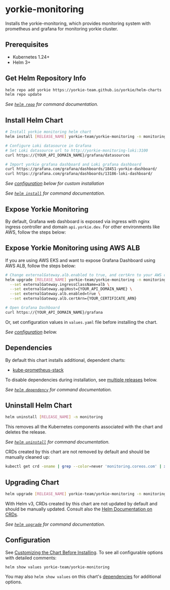 # yorkie-monitoring

Installs the yorkie-monitoring, which provides monitoring system with prometheus and grafana for monitoring yorkie cluster.

## Prerequisites

- Kubernetes 1.24+
- Helm 3+

## Get Helm Repository Info

```bash
helm repo add yorkie https://yorkie-team.github.io/yorkie/helm-charts
helm repo update
```

_See [`helm repo`](https://helm.sh/docs/helm/helm_repo/) for command documentation._

## Install Helm Chart

```bash
# Install yorkie monitoring helm chart
helm install [RELEASE_NAME] yorkie-team/yorkie-monitoring -n monitoring --create-namespace

# Configure Loki datasource in Grafana
# Set Loki datasource url to http://yorkie-monitoring-loki:3100
curl https://{YOUR_API_DOMAIN_NAME}/grafana/datasources

# Import yorkie grafana dashboard and Loki grafana dashboard
curl https://grafana.com/grafana/dashboards/18451-yorkie-dashboard/
curl https://grafana.com/grafana/dashboards/13186-loki-dashboard/
```

_See [configuration](#configuration) below for custom installation_

_See [`helm install`](https://helm.sh/docs/helm/helm_install/) for command documentation._

## Expose Yorkie Monitoring

By default, Grafana web dashboard is exposed via ingress with nginx ingress controller and domain `api.yorkie.dev`.
For other environments like AWS, follow the steps below:

## Expose Yorkie Monitoring using AWS ALB

If you are using AWS EKS and want to expose Grafana Dashboard using AWS ALB, follow the steps below:

```bash
# Change externalGateway.alb.enabled to true, and certArn to your AWS certificate ARN issued in AWS Certificate Manager
helm upgrade [RELEASE_NAME] yorkie-team/yorkie-monitoring -n monitoring \
  --set externalGateway.ingressClassName=alb \
  --set externalGateway.apiHost={YOUR_API_DOMAIN_NAME} \
  --set externalGateway.alb.enabled=true \
  --set externalGateway.alb.certArn={YOUR_CERTIFICATE_ARN}

# Open Grafana Dashboard
curl https://{YOUR_API_DOMAIN_NAME}/grafana
```

Or, set configuration values in `values.yaml` file before installing the chart.

_See [configuration](#configuration) below._

## Dependencies

By default this chart installs additional, dependent charts:

- [kube-prometheus-stack](https://github.com/prometheus-community/helm-charts/tree/main/charts/kube-prometheus-stack)

To disable dependencies during installation, see [multiple releases](#multiple-releases) below.

_See [`helm dependency`](https://helm.sh/docs/helm/helm_dependency/) for command documentation._

## Uninstall Helm Chart

```bash
helm uninstall [RELEASE_NAME] -n monitoring
```

This removes all the Kubernetes components associated with the chart and deletes the release.

_See [`helm uninstall`](https://helm.sh/docs/helm/helm_uninstall/) for command documentation._

CRDs created by this chart are not removed by default and should be manually cleaned up:

```bash
kubectl get crd -oname | grep --color=never 'monitoring.coreos.com' | xargs kubectl delete
```

## Upgrading Chart

```bash
helm upgrade [RELEASE_NAME] yorkie-team/yorkie-monitoring -n monitoring
```

With Helm v3, CRDs created by this chart are not updated by default and should be manually updated.
Consult also the [Helm Documentation on CRDs](https://helm.sh/docs/chart_best_practices/custom_resource_definitions).

_See [`helm upgrade`](https://helm.sh/docs/helm/helm_upgrade/) for command documentation._

## Configuration

See [Customizing the Chart Before Installing](https://helm.sh/docs/intro/using_helm/#customizing-the-chart-before-installing). To see all configurable options with detailed comments:

```console
helm show values yorkie-team/yorkie-monitoring
```

You may also `helm show values` on this chart's [dependencies](#dependencies) for additional options.
